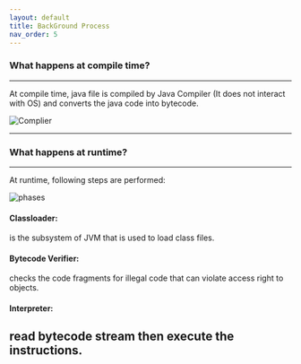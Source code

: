 ```yaml
---
layout: default
title: BackGround Process
nav_order: 5
---
```

### What happens at compile time?

-------

At compile time, java file is compiled by Java Compiler (It does not interact with OS) and converts the java code into bytecode.

![Complier](https://static.javatpoint.com/images/core/javacodecompile.png)

---------

### What happens at runtime?

--------

At runtime, following steps are performed:

![phases](https://static.javatpoint.com/images/java-runtime-processing.png)

#### Classloader:
is the subsystem of JVM that is used to load class files.
#### Bytecode Verifier:
 checks the code fragments for illegal code that can violate access right to objects.
#### Interpreter:
 read bytecode stream then execute the instructions.
-------

